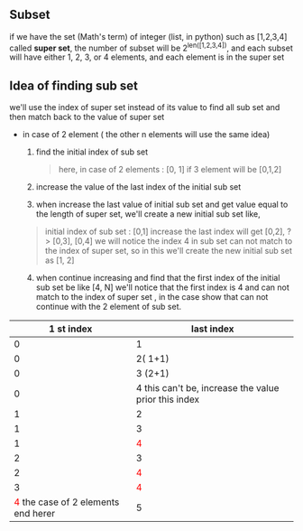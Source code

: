## Subset
if we have the set (Math's term) of integer (list, in python) such as [1,2,3,4] called **super set**, the number of subset will be 2<sup>len([1,2,3,4])</sup>, and each subset will have either 1, 2, 3, or 4 elements, and each element is in the super set
## Idea of finding sub set
we'll use the index of super set instead of its value to find all sub set and then match back to the value of super set
- in case of 2 element ( the other n elements will use the same idea)
	1. find the initial index of sub set
		> here, in case of 2 elements : [0, 1]
		>  if 3 element will be [0,1,2]
	
	2. increase the value of the last index of the initial sub set
	3. when increase the last value of initial sub set and get value equal to  the length of super set, we'll create a new initial sub set like,
	
	
	> initial index of sub set : [0,1] increase the last index will get [0,2], ?>  	[0,3], [0,4] we will notice the index 4 in sub set can not match to the index of super set, so in this we'll create the new initial sub set as [1, 2]
	
	4. when continue increasing and find that the first index of the initial sub set be like [4, N] we'll notice that the first index is 4 and can not match to the index of super set , in the case show that can not continue with the 2 element of sub set.

| 1 st index | last index  |
|--|--|
| 0 |1  |
|0	|	2( 1+1)|
|0	|3 (2+1)	|
| 0|4 this can't be, increase the value prior this index|
|1|2|
|1|3|
|1|<span style="color:red">4</span>|
|2|3|
|2|<span style="color:red">4</span>|
|3|<span style="color:red">4</span>|
|<span style="color:red">4</span>  the case of 2 elements end herer|5|

